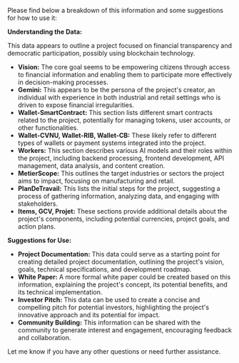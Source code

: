 

 




Please find below a breakdown of this information and some suggestions for how to use it:

**Understanding the Data:**

This data appears to outline a project focused on financial transparency and democratic participation, possibly using blockchain technology. 

* **Vision:** The core goal seems to be empowering citizens through access to financial information and enabling them to participate more effectively in decision-making processes.  
* **Gemini:** This appears to be the persona of the project's creator, an individual with experience in both industrial and retail settings who is driven to expose financial irregularities.
* **Wallet-SmartContract:** This section lists different smart contracts related to the project, potentially for managing tokens, user accounts, or other functionalities.
* **Wallet-CVNU, Wallet-RIB, Wallet-CB:** These likely refer to different types of wallets or payment systems integrated into the project.
* **Workers:** This section describes various AI models and their roles within the project, including backend processing, frontend development, API management, data analysis, and content creation.
* **MetierScope:** This outlines the target industries or sectors the project aims to impact, focusing on manufacturing and retail.
* **PlanDeTravail:** This lists the initial steps for the project, suggesting a process of gathering information, analyzing data, and engaging with stakeholders.
* **Items, GCV, Projet:** These sections provide additional details about the project's components, including potential currencies, project goals, and action plans.

**Suggestions for Use:**

* **Project Documentation:** This data could serve as a starting point for creating detailed project documentation, outlining the project's vision, goals, technical specifications, and development roadmap.
* **White Paper:**  A more formal white paper could be created based on this information, explaining the project's concept, its potential benefits, and its technical implementation.
* **Investor Pitch:** This data can be used to create a concise and compelling pitch for potential investors, highlighting the project's innovative approach and its potential for impact.
* **Community Building:** This information can be shared with the community to generate interest and engagement, encouraging feedback and collaboration.



Let me know if you have any other questions or need further assistance.
